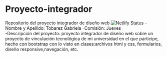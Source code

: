 # Proyecto-integrador
Repositorio del proyecto integrador de diseño web
[![Netlify Status](https://api.netlify.com/api/v1/badges/3689abfe-8c36-4489-85df-976fd0f9ec34/deploy-status)](https://app.netlify.com/sites/proyecto-pdur/deploys)
-Nombre y Apellido: Tobarez Gabriela
-Comisión: Jueves   
-Descripción del proyecto: proyecto integrador de diseño web sobre un proyecto de vinculación tecnológica de mi universidad en el que participe, hecho con bootstrap con lo visto en clases:archivos html y css, formularios, diseño responsive,navegación, etc. 

